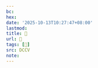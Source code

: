 ```yaml
---
bc:
hex:
date: '2025-10-13T10:27:47+08:00'
lastmod:
title: 􄂭
url: 􄂭
tags: [𠲹]
src: DCCV
note:
---
```


